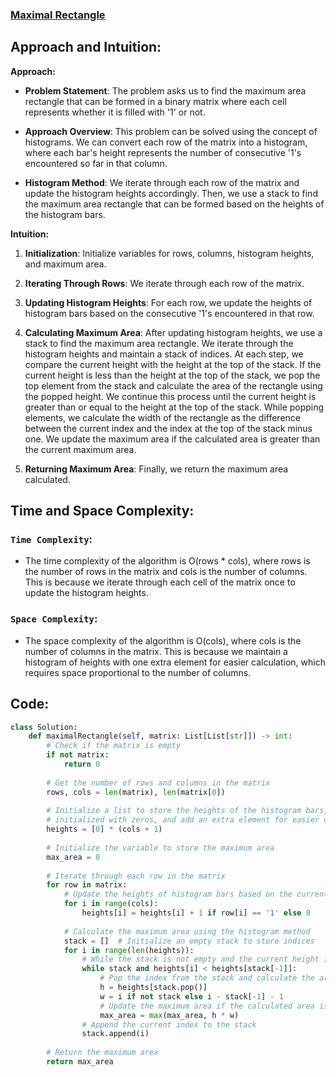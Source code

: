 ### [Maximal Rectangle](https://leetcode.com/problems/maximal-rectangle/description/)

## Approach and Intuition:

**Approach:**

- **Problem Statement**: The problem asks us to find the maximum area rectangle that can be formed in a binary matrix where each cell represents whether it is filled with '1' or not.
  
- **Approach Overview**: This problem can be solved using the concept of histograms. We can convert each row of the matrix into a histogram, where each bar's height represents the number of consecutive '1's encountered so far in that column.
  
- **Histogram Method**: We iterate through each row of the matrix and update the histogram heights accordingly. Then, we use a stack to find the maximum area rectangle that can be formed based on the heights of the histogram bars.

**Intuition:**

1. **Initialization**: Initialize variables for rows, columns, histogram heights, and maximum area.
  
2. **Iterating Through Rows**: We iterate through each row of the matrix.
   
3. **Updating Histogram Heights**: For each row, we update the heights of histogram bars based on the consecutive '1's encountered in that row.
   
4. **Calculating Maximum Area**: After updating histogram heights, we use a stack to find the maximum area rectangle. We iterate through the histogram heights and maintain a stack of indices. At each step, we compare the current height with the height at the top of the stack. If the current height is less than the height at the top of the stack, we pop the top element from the stack and calculate the area of the rectangle using the popped height. We continue this process until the current height is greater than or equal to the height at the top of the stack. While popping elements, we calculate the width of the rectangle as the difference between the current index and the index at the top of the stack minus one. We update the maximum area if the calculated area is greater than the current maximum area.

5. **Returning Maximum Area**: Finally, we return the maximum area calculated.

## Time and Space Complexity:
### `Time Complexity`:
- The time complexity of the algorithm is O(rows * cols), where rows is the number of rows in the matrix and cols is the number of columns. This is because we iterate through each cell of the matrix once to update the histogram heights.
 
### `Space Complexity`:
- The space complexity of the algorithm is O(cols), where cols is the number of columns in the matrix. This is because we maintain a histogram of heights with one extra element for easier calculation, which requires space proportional to the number of columns.
 
## Code:
```python
class Solution:
    def maximalRectangle(self, matrix: List[List[str]]) -> int:
        # Check if the matrix is empty
        if not matrix:
            return 0
        
        # Get the number of rows and columns in the matrix
        rows, cols = len(matrix), len(matrix[0])
        
        # Initialize a list to store the heights of the histogram bars,
        # initialized with zeros, and add an extra element for easier calculation
        heights = [0] * (cols + 1)
        
        # Initialize the variable to store the maximum area
        max_area = 0
        
        # Iterate through each row in the matrix
        for row in matrix:
            # Update the heights of histogram bars based on the current row
            for i in range(cols):
                heights[i] = heights[i] + 1 if row[i] == '1' else 0
            
            # Calculate the maximum area using the histogram method
            stack = []  # Initialize an empty stack to store indices
            for i in range(len(heights)):
                # While the stack is not empty and the current height is less than the height at the top of the stack
                while stack and heights[i] < heights[stack[-1]]:
                    # Pop the index from the stack and calculate the area of the rectangle
                    h = heights[stack.pop()]
                    w = i if not stack else i - stack[-1] - 1
                    # Update the maximum area if the calculated area is greater
                    max_area = max(max_area, h * w)
                # Append the current index to the stack
                stack.append(i)
        
        # Return the maximum area
        return max_area 
```
